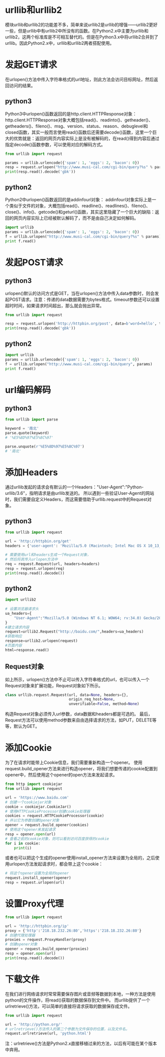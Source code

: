 # urllib和urllib2

模块urllib和urllib2的功能差不多，简单来说urllib2是urllib的增强——urllib2更好一些，但是urllib中有urllib2中所没有的函数。在Python2.x中主要为urllib和urllib2，这两个标准库是不可相互替代的。但是在Python3.x中将urllib2合并到了urllib。因此Python2.x中，urllib和urllib2两者搭配使用。

# 发起GET请求
在urlopen()方法中传入字符串格式的url地址，则此方法会访问目标网址，然后返回访问的结果。

## python3
Python3中urlopen()函数返回的是http.client.HTTPResponse对象：
http.client.HTTPResponse对象大概包括read()、readinto()、getheader()、getheaders()、fileno()、msg、version、status、reason、debuglevel和closed函数，其实一般而言使用read()函数后还需要decode()函数，这里一个巨大的优势就是：返回的网页内容实际上是没有被解码的，在read()得到内容后通过指定decode()函数参数，可以使用对应的解码方式。

```python
from urllib import request

params = urllib.urlencode({'spam': 1, 'eggs': 2, 'bacon': 0})
resp = request.urlopen("http://www.musi-cal.com/cgi-bin/query?%s" % params)
print(resp.read().decode('gbk'))
```
## python2
Python2中urlopen()函数返回的是addinfourl对象：
addinfourl对象实际上是一个类似于文件的对象，大概包括read()、readline()、readlines()、fileno()、close()、info()、getcode()和geturl()函数，其实这里隐藏了一个巨大的缺陷：返回的网页内容实际上已经被默认解码了，而不是由自己决定如何解码。
```python
import urllib
params = urllib.urlencode({'spam': 1, 'eggs': 2, 'bacon': 0})
f = urllib.urlopen("http://www.musi-cal.com/cgi-bin/query?%s" % params)
print f.read()
```

# 发起POST请求

## python3
urlopen()默认的访问方式是GET，当在urlopen()方法中传入data参数时，则会发起POST请求。注意：传递的data数据需要为bytes格式。timeout参数还可以设置超时时间，如果请求时间超出，那么就会抛出异常。

```python
from urllib import request

resp = request.urlopen('http://httpbin.org/post', data=b'word=hello', timeout=10)
print(resp.read().decode('gbk'))
```
## python2
```python
import urllib
params = urllib.urlencode({'spam': 1, 'eggs': 2, 'bacon': 0})
f = urllib.urlopen("http://www.musi-cal.com/cgi-bin/query", params)
print f.read()
```

# url编码解码

## python3
```python
from urllib import parse

keyword = '南北'
parse.quote(keyword)
# '%E5%8D%97%E5%8C%97'

parse.unquote(r'%E5%8D%97%E5%8C%97')
# '南北'
```

# 添加Headers

通过urllib发起的请求会有默认的一个Headers："User-Agent":"Python-urllib/3.6"，指明请求是由urllib发送的。
所以遇到一些验证User-Agent的网站时，我们需要自定义Headers，而这需要借助于urllib.request中的Request对象。
## python3
```python
from urllib import request

url = 'http://httpbin.org/get'
headers = {'user-agent': 'Mozilla/5.0 (Macintosh; Intel Mac OS X 10_13_5) AppleWebKit/537.36 (KHTML, like Gecko) Chrome/66.0.3359.181 Safari/537.36'}

# 需要使用url和headers生成一个Request对象，
# 然后将其传入urlopen方法中
req = request.Request(url, headers=headers)
resp = request.urlopen(req)
print(resp.read().decode())
```
## python2
```python
import urllib2
 
# 设置浏览器请求头
ua_headers={
    "User-Agent":"Mozilla/5.0 (Windows NT 6.1; WOW64; rv:34.0) Gecko/20100101 Firefox/34.0"
}
#建立请求内容
request=urllib2.Request("http://baidu.com/",headers=ua_headers)
#获取响应
response=urllib2.urlopen(request)
#页面内容
html=response.read()
```

## Request对象
如上所示，urlopen()方法中不止可以传入字符串格式的url，也可以传入一个Request对象来扩展功能，Request对象如下所示。
```python
class urllib.request.Request(url, data=None, headers={},
                             origin_req_host=None,
                             unverifiable=False, method=None)
```
构造Request对象必须传入url参数，data数据和headers都是可选的。
最后，Request方法可以使用method参数来自由选择请求的方法，如PUT，DELETE等等，默认为GET。

#  添加Cookie

为了在请求时能带上Cookie信息，我们需要重新构造一个opener。
使用request.build_opener方法来进行构造opener，将我们想要传递的cookie配置到opener中，然后使用这个opener的open方法来发起请求。
```python
from http import cookiejar
from urllib import request

url = 'https://www.baidu.com'
# 创建一个cookiejar对象
cookie = cookiejar.CookieJar()
# 使用HTTPCookieProcessor创建cookie处理器
cookies = request.HTTPCookieProcessor(cookie)
# 并以它为参数创建Opener对象
opener = request.build_opener(cookies)
# 使用这个opener来发起请求
resp = opener.open(url)
# 查看之前的cookie对象，则可以看到访问百度获得的cookie
for i in cookie:
    print(i)
```
或者也可以把这个生成的opener使用install_opener方法来设置为全局的，之后使用urlopen方法发起请求时，都会带上这个cookie：
```python
# 将这个opener设置为全局的opener
request.install_opener(opener)
resp = request.urlopen(url)
```

# 设置Proxy代理

```python
from urllib import request

url = 'http://httpbin.org/ip'
proxy = {'http':'218.18.232.26:80','https':'218.18.232.26:80'}
# 创建代理处理器
proxies = request.ProxyHandler(proxy)
# 创建opener对象
opener = request.build_opener(proxies)
resp = opener.open(url)
print(resp.read().decode())
```

# 下载文件

在我们进行网络请求时常常需要保存图片或音频等数据到本地，一种方法是使用python的文件操作，将read()获取的数据保存到文件中。
而urllib提供了一个urlretrieve()方法，可以简单的直接将请求获取的数据保存成文件。
```python
from urllib import request

url = 'http://python.org/'
# urlretrieve()方法传入的第二个参数为文件保存的位置，以及文件名。
request.urlretrieve(url, 'python.html')
```
注：urlretrieve()方法是Python2.x直接移植过来的方法，以后有可能在某个版本中弃用。


